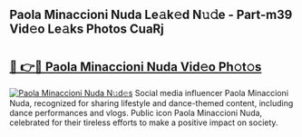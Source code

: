 ## Paola Minaccioni Nuda Le𝚊k𝚎d N𝚞𝚍e - Part-m39 Vid𝚎o Le𝚊ks Photos CuaRj

# <h2><a href="http://fbelo3e.evod.top/?m=Paola+Minaccioni+Nuda">🔗 👉🔴 Paola Minaccioni Nuda Vid𝚎o Ph𝚘t𝚘s</a></h2>

[![Paola Minaccioni Nuda N𝚞d𝚎s](https://i.imgur.com/8V9OHl7.gif)](http://fbelo3e.evod.top/?m=Paola+Minaccioni+Nuda)
Social media influencer Paola Minaccioni Nuda, recognized for sharing lifestyle and dance-themed content, including dance performances and vlogs. Public icon Paola Minaccioni Nuda, celebrated for their tireless efforts to make a positive impact on society. 
